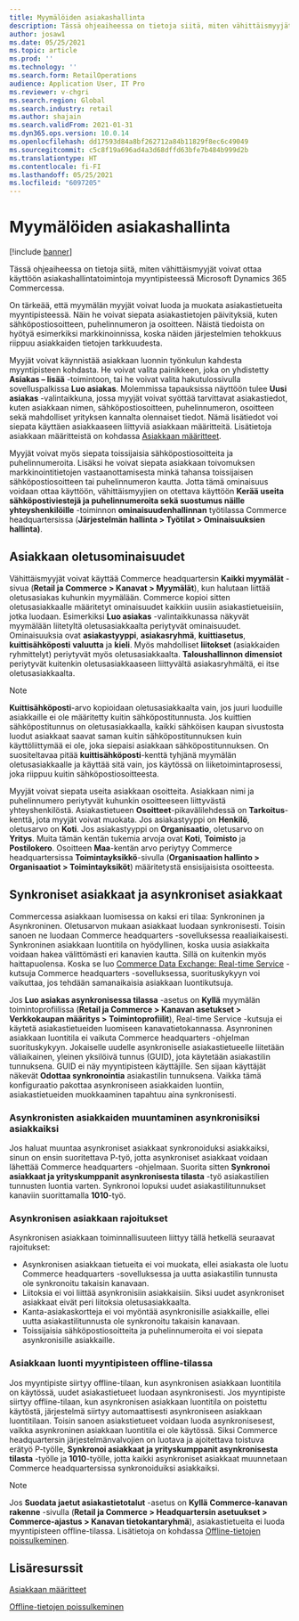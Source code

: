 ```yaml
---
title: Myymälöiden asiakashallinta
description: Tässä ohjeaiheessa on tietoja siitä, miten vähittäismyyjät voivat ottaa käyttöön asiakashallintatoimintoja myyntipisteessä Microsoft Dynamics 365 Commercessa.
author: josaw1
ms.date: 05/25/2021
ms.topic: article
ms.prod: ''
ms.technology: ''
ms.search.form: RetailOperations
audience: Application User, IT Pro
ms.reviewer: v-chgri
ms.search.region: Global
ms.search.industry: retail
ms.author: shajain
ms.search.validFrom: 2021-01-31
ms.dyn365.ops.version: 10.0.14
ms.openlocfilehash: dd17593d84a8bf262712a84b11829f8ec6c49049
ms.sourcegitcommit: c5c8f19a696ad4a3d68dffd63bfe7b484b999d2b
ms.translationtype: HT
ms.contentlocale: fi-FI
ms.lasthandoff: 05/25/2021
ms.locfileid: "6097205"
---
```

# <a name="customer-management-in-stores"></a>Myymälöiden asiakashallinta

[!include [banner](includes/banner.md)]

Tässä ohjeaiheessa on tietoja siitä, miten vähittäismyyjät voivat ottaa käyttöön asiakashallintatoimintoja myyntipisteessä Microsoft Dynamics 365 Commercessa.

On tärkeää, että myymälän myyjät voivat luoda ja muokata asiakastietueita myyntipisteessä. Näin he voivat siepata asiakastietojen päivityksiä, kuten sähköpostiosoitteen, puhelinnumeron ja osoitteen. Näistä tiedoista on hyötyä esimerkiksi markkinoinnissa, koska näiden järjestelmien tehokkuus riippuu asiakkaiden tietojen tarkkuudesta.

Myyjät voivat käynnistää asiakkaan luonnin työnkulun kahdesta myyntipisteen kohdasta. He voivat valita painikkeen, joka on yhdistetty **Asiakas – lisää** -toimintoon, tai he voivat valita hakutulossivulla sovelluspalkissa **Luo asiakas**. Molemmissa tapauksissa näyttöön tulee **Uusi asiakas** -valintaikkuna, jossa myyjät voivat syöttää tarvittavat asiakastiedot, kuten asiakkaan nimen, sähköpostiosoitteen, puhelinnumeron, osoitteen sekä mahdolliset yrityksen kannalta olennaiset tiedot. Nämä lisätiedot voi siepata käyttäen asiakkaaseen liittyviä asiakkaan määritteitä. Lisätietoja asiakkaan määritteistä on kohdassa [Asiakkaan määritteet](dev-itpro/customer-attributes.md).

Myyjät voivat myös siepata toissijaisia sähköpostiosoitteita ja puhelinnumeroita. Lisäksi he voivat siepata asiakkaan toivomuksen markkinointitietojen vastaanottamisesta minkä tahansa toissijaisen sähköpostiosoitteen tai puhelinnumeron kautta. Jotta tämä ominaisuus voidaan ottaa käyttöön, vähittäismyyjien on otettava käyttöön **Kerää useita sähköpostiviestejä ja puhelinnumeroita sekä suostumus näille yhteyshenkilöille** -toiminnon **ominaisuudenhallinnan** työtilassa Commerce headquartersissa (**Järjestelmän hallinta \> Työtilat \> Ominaisuuksien hallinta)**.

## <a name="default-customer-properties"></a>Asiakkaan oletusominaisuudet

Vähittäismyyjät voivat käyttää Commerce headquartersin **Kaikki myymälät** -sivua (**Retail ja Commerce \> Kanavat \> Myymälät**), kun halutaan liittää oletusasiakas kuhunkin myymälään. Commerce kopioi sitten oletusasiakkaalle määritetyt ominaisuudet kaikkiin uusiin asiakastietueisiin, jotka luodaan. Esimerkiksi **Luo asiakas** -valintaikkunassa näkyvät myymälään liitetyltä oletusasiakkaalta periytyvät ominaisuudet. Ominaisuuksia ovat **asiakastyyppi**, **asiakasryhmä**, **kuittiasetus**, **kuittisähköposti** **valuutta** ja **kieli**. Myös mahdolliset **liitokset** (asiakkaiden ryhmittelyt) periytyvät myös oletusasiakkaalta. **Taloushallinnon dimensiot** periytyvät kuitenkin oletusasiakkaaseen liittyvältä asiakasryhmältä, ei itse oletusasiakkaalta.

> [!NOTE]
> **Kuittisähköposti**-arvo kopioidaan oletusasiakkaalta vain, jos juuri luoduille asiakkaille ei ole määritetty kuitin sähköpostitunnusta. Jos kuittien sähköpostitunnus on oletusasiakkaalla, kaikki sähköisen kaupan sivustosta luodut asiakkaat saavat saman kuitin sähköpostitunnuksen kuin käyttöliittymää ei ole, joka siepaisi asiakkaan sähköpostitunnuksen. On suositeltavaa pitää **kuittisähköposti**-kenttä tyhjänä myymälän oletusasiakkaalle ja käyttää sitä vain, jos käytössä on liiketoimintaprosessi, joka riippuu kuitin sähköpostiosoitteesta. 

Myyjät voivat siepata useita asiakkaan osoitteita. Asiakkaan nimi ja puhelinnumero periytyvät kuhunkin osoitteeseen liittyvästä yhteyshenkilöstä. Asiakastietueen **Osoitteet**-pikavälilehdessä on **Tarkoitus**-kenttä, jota myyjät voivat muokata. Jos asiakastyyppi on **Henkilö**, oletusarvo on **Koti**. Jos asiakastyyppi on **Organisaatio**, oletusarvo on **Yritys**. Muita tämän kentän tukemia arvoja ovat **Koti**, **Toimisto**  ja **Postilokero**. Osoitteen **Maa**-kentän arvo periytyy Commerce headquartersissa **Toimintayksikkö**-sivulla (**Organisaation hallinto \> Organisaatiot \> Toimintayksiköt**) määritetystä ensisijaisista osoitteesta.

## <a name="sync-customers-and-async-customers"></a>Synkroniset asiakkaat ja asynkroniset asiakkaat

Commercessa asiakkaan luomisessa on kaksi eri tilaa: Synkroninen ja Asynkroninen. Oletusarvon mukaan asiakkaat luodaan synkronisesti. Toisin sanoen ne luodaan Commerce headquarters -sovelluksessa reaaliaikaisesti. Synkroninen asiakkaan luontitila on hyödyllinen, koska uusia asiakkaita voidaan hakea välittömästi eri kanavien kautta. Sillä on kuitenkin myös haittapuolensa. Koska se luo [Commerce Data Exchange: Real-time Service](dev-itpro/define-retail-channel-communications-cdx.md#realtime-service) -kutsuja Commerce headquarters -sovelluksessa, suorituskykyyn voi vaikuttaa, jos tehdään samanaikaisia asiakkaan luontikutsuja.

Jos **Luo asiakas asynkronisessa tilassa** -asetus on **Kyllä** myymälän toimintoprofiilissa (**Retail ja Commerce \> Kanavan asetukset \> Verkkokaupan määritys \> Toimintoprofiilit**), Real-time Service -kutsuja ei käytetä asiakastietueiden luomiseen kanavatietokannassa. Asynroninen asiakkaan luontitila ei vaikuta Commerce headquarters -ohjelman suorituskykyyn. Jokaiselle uudelle asynkroniselle asiakastietueelle liitetään väliaikainen, yleinen yksilöivä tunnus (GUID), jota käytetään asiakastilin tunnuksena. GUID ei näy myyntipisteen käyttäjille. Sen sijaan käyttäjät näkevät **Odottaa synkronointia** asiakastilin tunnuksena. Vaikka tämä konfiguraatio pakottaa asynkroniseen asiakkaiden luontiin, asiakastietueiden muokkaaminen tapahtuu aina synkronisesti.

### <a name="convert-async-customers-to-sync-customers"></a>Asynkronisten asiakkaiden muuntaminen asynkronisiksi asiakkaiksi

Jos haluat muuntaa asynkroniset asiakkaat synkronoiduksi asiakkaiksi, sinun on ensin suoritettava P-työ, jotta asynkroniset asiakkaat voidaan lähettää Commerce headquarters -ohjelmaan. Suorita sitten **Synkronoi asiakkaat ja yrityskumppanit asynkronisesta tilasta** -työ asiakastilien tunnusten luontia varten. Synkronoi lopuksi uudet asiakastilitunnukset kanaviin suorittamalla **1010**-työ.

### <a name="async-customer-limitations"></a>Asynkronisen asiakkaan rajoitukset

Asynkronisen asiakkaan toiminnallisuuteen liittyy tällä hetkellä seuraavat rajoitukset:

- Asynkronisen asiakkaan tietueita ei voi muokata, ellei asiakasta ole luotu Commerce headquarters -sovelluksessa ja uutta asiakastilin tunnusta ole synkronoitu takaisin kanavaan.
- Liitoksia ei voi liittää asynkronisiin asiakkaisiin. Siksi uudet asynkroniset asiakkaat eivät peri liitoksia oletusasiakkaalta.
- Kanta-asiakaskortteja ei voi myöntää asynkronisille asiakkaille, ellei uutta asiakastilitunnusta ole synkronoitu takaisin kanavaan.
- Toissijaisia sähköpostiosoitteita ja puhelinnumeroita ei voi siepata asynkronisille asiakkaille.

### <a name="customer-creation-in-pos-offline-mode"></a>Asiakkaan luonti myyntipisteen offline-tilassa

Jos myyntipiste siirtyy offline-tilaan, kun asynkronisen asiakkaan luontitila on käytössä, uudet asiakastietueet luodaan asynkronisesti. Jos myyntipiste siirtyy offline-tilaan, kun asynkronisen asiakkaan luontitila on poistettu käytöstä, järjestelmä siirtyy automaattisesti asynkroniseen asiakkaan luontitilaan. Toisin sanoen asiakstietueet voidaan luoda asynkronisesest, vaikka asynkroninen asiakkaan luontitila ei ole käytössä. Siksi Commerce headquartersin järjestelmänvalvojien on luotava ja ajoitettava toistuva erätyö P-työlle, **Synkronoi asiakkaat ja yrityskumppanit asynkronisesta tilasta** -työlle ja **1010**-työlle, jotta kaikki asynkroniset asiakkaat muunnetaan Commerce headquartersissa synkronoiduiksi asiakkaiksi.

> [!NOTE]
> Jos **Suodata jaetut asiakastietotalut** -asetus on **Kyllä** **Commerce-kanavan rakenne** -sivulla (**Retail ja Commerce \> Headquartersin asetuukset \> Commerce-ajastus \> Kanavan tietokantaryhmä**), asiakastietueita ei luoda myyntipisteen offline-tilassa. Lisätietoja on kohdassa [Offline-tietojen poissulkeminen](dev-itpro/implementation-considerations-cdx.md#offline-data-exclusion).

## <a name="additional-resources"></a>Lisäresurssit

[Asiakkaan määritteet](dev-itpro/customer-attributes.md)

[Offline-tietojen poissulkeminen](dev-itpro/implementation-considerations-cdx.md#offline-data-exclusion)
